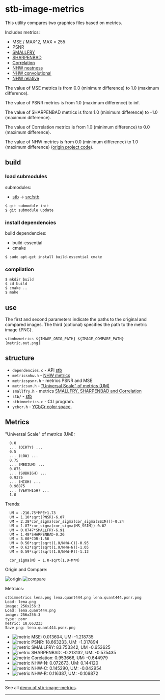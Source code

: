 # stb-image-metrics

This utility compares two graphics files based on metrics.

Includes metrics:

- MSE / MAX^2, MAX = 255
- PSNR
- [SMALLFRY](https://github.com/dwbuiten/smallfry)
- [SHARPENBAD](https://github.com/ImageProcessing-ElectronicPublications/libsmallfry)
- [Correlation](https://github.com/ImageProcessing-ElectronicPublications/libsmallfry)
- [NHW neatness](https://github.com/rcanut/NHW_Neatness_Metrics)
- [NHW convolutional](https://github.com/rcanut/NHW_Neatness_Metrics/issues/1)
- [NHW relative](https://github.com/rcanut/NHW_Neatness_Metrics/issues/1)

The value of MSE metrics is from 0.0 (minimum difference) to 1.0 (maximum difference).

The value of PSNR metrics is from 1.0 (maximum difference) to inf.

The value of SHARPENBAD metrics is from 1.0 (minimum difference) to -1.0 (maximum difference).

The value of Correlation metrics is from 1.0 (minimum difference) to 0.0 (maximum difference).

The value of NHW metrics is from 0.0 (minimum difference) to 1.0 (maximum difference) ([origin project code](https://github.com/rcanut/NHW_Neatness_Metrics/issues/1)).

## build

### load submodules

submodules:

- [stb](https://github.com/nothings/stb.git) -> [src/stb](src/stb)

```shell
$ git submodule init
$ git submodule update
```

### install dependencies

build dependencies:

- build-essential
- cmake

```shell
$ sudo apt-get install build-essential cmake
```

### compilation
```shell
$ mkdir build
$ cd build
$ cmake ..
$ make
```
## use

The first and second parameters indicate the paths to the original and compared images. The third (optional) specifies the path to the metric image {PNG}.

```shell
stbnhwmetrics ${IMAGE_ORIG_PATH} ${IMAGE_COMPARE_PATH} [metric.out.png]
```

## structure

- `dependencies.c` - API [stb](https://github.com/nothings/stb.git)
- `metricsnhw.h` - [NHW metrics](https://github.com/rcanut/NHW_Neatness_Metrics/issues/1)
- `metricspsnr.h` - metrics PSNR and MSE
- `metricsum.h` - ["Universal Scale" of metrics (UM)](https://github.com/ImageProcessing-ElectronicPublications/jpeg-recompress)
- `smallfry.h` - metrics [SMALLFRY, SHARPENBAD and Correlation](https://github.com/ImageProcessing-ElectronicPublications/libsmallfry)
- `stb/` - [stb](https://github.com/nothings/stb.git)
- `stbimmetrics.c` - CLI program.
- `ycbcr.h` - [YCbCr color space](https://en.wikipedia.org/wiki/YCbCr).

## Metrics

"Universal Scale" of metrics (UM):

```
  0.0
  ... (DIRTY) ...
  0.5
  ... (LOW) ...
  0.75
  ... (MEDIUM) ...
  0.875
  ... (SUBHIGH) ...
  0.9375
  ... (HIGH) ...
  0.96875
  ... (VERYHIGH) ...
  1.0
```

Trends:

```
  UM = -216.75*MPE+1.73
  UM = 1.10*sqrt(PNSR)-6.07
  UM = 2.38*cor_sigma(cor_sigma(cor_sigma(SSIM)))-0.24
  UM = 1.87*cor_sigma(cor_sigma(MS_SSIM))-0.02
  UM = 0.0747*SMALLFRY-6.91
  UM = 1.48*SHARPENBAD-0.26
  UM = 3.00*COR-1.50
  UM = 0.56*sqrt(sqrt(1.0/NHW-C))-0.95
  UM = 0.62*sqrt(sqrt(1.0/NHW-N))-1.05
  UM = 0.59*sqrt(sqrt(1.0/NHW-R))-1.12

  cor_sigma(M) = 1.0-sqrt(1.0-M*M)
```

Origin and Compare:

![origin](https://raw.githubusercontent.com/ImageProcessing-ElectronicPublications/stb-image-metrics-demo/main/images/lena.png) ![compare](https://raw.githubusercontent.com/ImageProcessing-ElectronicPublications/stb-image-metrics-demo/main/images/lena.quant444.png)

Metrcics:

```shell
stbimmetrics lena.png lena.quant444.png lena.quant444.psnr.png 
Load: lena.png
image: 256x256:3
Load: lena.quant444.png
image: 256x256:3
type: psnr
metric: 18.663233
Save png: lena.quant444.psnr.png

```

* ![metric](https://raw.githubusercontent.com/ImageProcessing-ElectronicPublications/stb-image-metrics-demo/main/images/lena.quant444.mse.png) MSE: 0.013604, UM: -1.218735
* ![metric](https://raw.githubusercontent.com/ImageProcessing-ElectronicPublications/stb-image-metrics-demo/main/images/lena.quant444.psnr.png) PSNR: 18.663233, UM: -1.317894
* ![metric](https://raw.githubusercontent.com/ImageProcessing-ElectronicPublications/stb-image-metrics-demo/main/images/lena.quant444.smallfry.png) SMALLFRY: 83.753342, UM -0.653625
* ![metric](https://raw.githubusercontent.com/ImageProcessing-ElectronicPublications/stb-image-metrics-demo/main/images/lena.quant444.shbad.png) SHARPENBAD: -0.213132, UM: -0.575435
* ![metric](https://raw.githubusercontent.com/ImageProcessing-ElectronicPublications/stb-image-metrics-demo/main/images/lena.quant444.cor.png) Corelation: 0.953666, UM: -0.644979
* ![metric](https://raw.githubusercontent.com/ImageProcessing-ElectronicPublications/stb-image-metrics-demo/main/images/lena.quant444.nhw-n.png) NHW-N: 0.072673, UM: 0.144120
* ![metric](https://raw.githubusercontent.com/ImageProcessing-ElectronicPublications/stb-image-metrics-demo/main/images/lena.quant444.nhw-c.png) NHW-C: 0.145290, UM: -0.042954
* ![metric](https://raw.githubusercontent.com/ImageProcessing-ElectronicPublications/stb-image-metrics-demo/main/images/lena.quant444.nhw-r.png) NHW-R: 0.116387, UM: -0.109872

---

See all [demo of stb-image-metrics](https://github.com/ImageProcessing-ElectronicPublications/stb-image-metrics-demo).

---
